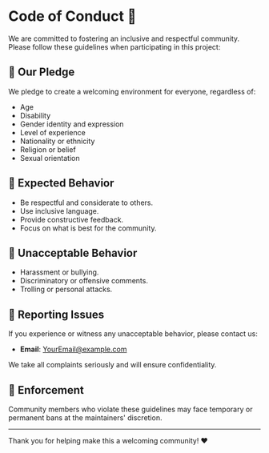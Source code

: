 # Code of Conduct 🤝

We are committed to fostering an inclusive and respectful community. Please follow these guidelines when participating in this project:

## 🌟 Our Pledge
We pledge to create a welcoming environment for everyone, regardless of:
- Age
- Disability
- Gender identity and expression
- Level of experience
- Nationality or ethnicity
- Religion or belief
- Sexual orientation

## 🚀 Expected Behavior
- Be respectful and considerate to others.
- Use inclusive language.
- Provide constructive feedback.
- Focus on what is best for the community.

## 🚫 Unacceptable Behavior
- Harassment or bullying.
- Discriminatory or offensive comments.
- Trolling or personal attacks.

## 🔗 Reporting Issues
If you experience or witness any unacceptable behavior, please contact us:
- **Email**: [YourEmail@example.com](mailto:YourEmail@example.com)

We take all complaints seriously and will ensure confidentiality.

## 📜 Enforcement
Community members who violate these guidelines may face temporary or permanent bans at the maintainers' discretion.

---

Thank you for helping make this a welcoming community! ❤️
